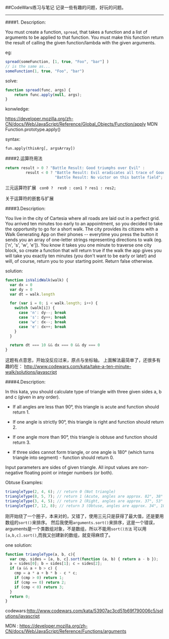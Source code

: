 ##CodeWars练习与笔记
记录一些有趣的问题，好玩的问题。
<hr>

####1. Description:

You must create a function, `spread`, that takes a function and a list of arguments to be applied to that function. You must make this function return the result of calling the given function/lambda with the given arguments.

eg:

```javascript
spread(someFunction, [1, true, "Foo", "bar"] )
// is the same as...
someFunction(1, true, "Foo", "bar")
```
solve:
```javascript
function spread(func, args) {
    return func.apply(null, args);
}
```
konwledge:

https://developer.mozilla.org/zh-CN/docs/Web/JavaScript/Reference/Global_Objects/Function/apply   MDN
Function.prototype.apply()

syntax:

``fun.apply(thisArg[, argsArray])``

####2.运算符用法

```javascript
return result > 0 ? "Battle Result: Good triumphs over Evil" :
         result < 0 ? "Battle Result: Evil eradicates all trace of Good" :
                      "Battle Result: No victor on this battle field";
```
三元运算符扩展  ` con0 ?  res0 : con1 ? res1 : res2;`

关于运算符的嵌套与扩展

####3.Description:

You live in the city of Cartesia where all roads are laid out in a perfect grid. You arrived ten minutes too early to an appointment, so you decided to take the opportunity to go for a short walk. The city provides its citizens with a Walk Generating App on their phones -- everytime you press the button it sends you an array of one-letter strings representing directions to walk (eg. ['n', 's', 'w', 'e']). You know it takes you one minute to traverse one city block, so create a function that will return true if the walk the app gives you will take you exactly ten minutes (you don't want to be early or late!) and will, of course, return you to your starting point. Return false otherwise.

solution:
```javascript
function isValidWalk(walk) {
  var dx = 0
  var dy = 0
  var dt = walk.length

  for (var i = 0; i < walk.length; i++) {
    switch (walk[i]) {
      case 'n': dy--; break
      case 's': dy++; break
      case 'w': dx--; break
      case 'e': dx++; break
    }
  }

  return dt === 10 && dx === 0 && dy === 0
}
```

这题有点意思，开始没反应过来，原点与坐标轴。
上面解法最简单了，还很多有趣的在：
http://www.codewars.com/kata/take-a-ten-minute-walk/solutions/javascript

####4.Description:

In this kata, you should calculate type of triangle with three given sides a, b and c (given in any order).

- If all angles are less than 90°, this triangle is acute and function should return 1.

- If one angle is strictly 90°, this triangle is right and function should return 2.

- If one angle more than 90°, this triangle is obtuse and function should return 3.

- If three sides cannot form triangle, or one angle is 180° (which turns triangle into segment) - function should return 0.

Input parameters are sides of given triangle. All input values are non-negative floating point or integer numbers (or both).

Obtuse
Examples:
```javascript
triangleType(2, 4, 6); // return 0 (Not triangle)
triangleType(8, 5, 7); // return 1 (Acute, angles are approx. 82°, 38° and 60°)
triangleType(3, 4, 5); // return 2 (Right, angles are approx. 37°, 53° and exactly 90°)
triangleType(7, 12, 8); // return 3 (Obtuse, angles are approx. 34°, 106° and 40°)
```

刚开始绕了一个圈子，本来对的，又错了，使用三元只是获得了最大值，还是要用数组的`sort()`来排序。
然后我使用`arguments.sort()`来排序，这是一个错误，arguments是一个类数组对象，不是数组，所以不能用`sort()方法`
可以用`[a,b,c].sort()`,而我又创建新的数组，就变得麻烦了。

one solution:
```javascript
function triangleType(a, b, c){
  var cmp, sides = [a, b, c].sort(function (a, b) { return a - b });
  a = sides[0]; b = sides[1]; c = sides[2];
  if (a && a + b > c) {
    cmp = a * a + b * b - c * c;
    if (cmp > 0) return 1;
    if (cmp == 0) return 2;
    if (cmp < 0) return 3;
  }
  return 0;
}
```
codewars:http://www.codewars.com/kata/53907ac3cd51b69f790006c5/solutions/javascript

MDN : https://developer.mozilla.org/zh-CN/docs/Web/JavaScript/Reference/Functions/arguments
